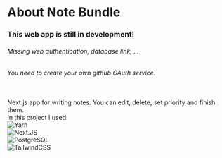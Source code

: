 # About Note Bundle

### This web app is still in development!

###### Missing web authentication, database link, ...

###### You need to create your own github OAuth service.

\
Next.js app for writing notes. You can edit, delete, set priority and finish them.
\
In this project I used:
\
![Yarn](https://img.shields.io/badge/yarn-0e0e0e?style=for-the-badge&logo=yarn)
\
![Next.JS](https://img.shields.io/badge/NextJS-0e0e0e?style=for-the-badge&logo=nextdotjs)
\
![PostgreSQL](https://img.shields.io/badge/PostgreSQL-0e0e0e?style=for-the-badge&logo=postgresql)
\
![TailwindCSS](https://img.shields.io/badge/TailwindCSS-0e0e0e?style=for-the-badge&logo=tailwindcss)
